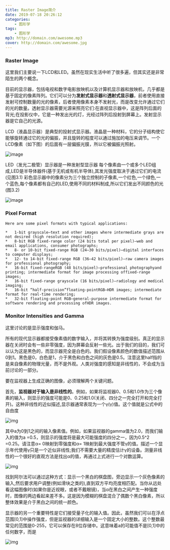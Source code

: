 ```yaml
---
title: Raster Image简介
date: 2019-07-18 20:26:12
categories:
    - 图形学
tags: 
    - 图形学
mp3: http://domain.com/awesome.mp3
cover: http://domain.com/awesome.jpg
---
```


### Raster Image
这里我们主要说一下LCD和LED。虽然在现实生活中听了很多遍，但其实还是非常陌生的两个概念。

目前的显示器，包括电视和数字电影放映机以及计算机显示器和放映机，几乎都是基于固定的像素阵列。它们可以分为**发射式显示器**和**透射式显示器**，前者使用直接发射可控制数量的光的像素，后者使用像素本身不发射光，而是改变允许通过它们的光的数量。透射显示器需要光源来照亮它们:在直视显示器中，这是阵列后面的背光;在投影仪中，它是一种发出光的灯，光经过阵列后投射到屏幕上。发射显示器是它自己的光源。
<!--more-->
LCD（液晶显示器）是典型的投射式显示器。液晶是一种材料，它的分子结构使它能够旋转通过它的光的偏振，并且旋转的程度可以通过施加的电压来调节。一个LCD像素（如下图）的后面有一层偏振光膜，所以它被偏振光照射。

![image](https://s2.ax1x.com/2019/07/18/ZXJ4KA.png)

LED（发光二极管）显示器是一种发射型显示器 每个像素由一个或多个LED组成,LED是半导体器件(基于无机或有机半导体),其发光强度取决于通过它们的电流(见图3.1) 彩色显示器中的像素分为三个独立控制的子像素,一个红色,一个绿色,一个蓝色,每个像素都有自己的LED,使用不同的材料制成,所以它们发出不同颜色的光(图3.2)

![image](https://s2.ax1x.com/2019/07/18/ZXY9aV.png)

### Pixel Format
```
Here are some pixel formats with typical applications:

*   1-bit grayscale—text and other images where intermediate grays are not desired (high resolution required);
*   8-bit RGB fixed-range color (24 bits total per pixel)—web and email applications, consumer photographs;
*   8- or 10-bit fixed-range RGB (24–30 bits/pixel)—digital interfaces to computer displays;
*   12- to 14-bit fixed-range RGB (36–42 bits/pixel)—raw camera images for professional photography;
*   16-bit fixed-rangeRGB (48 bits/pixel)—professional photographyand printing; intermediate format for image processing offixed-range images;
*   16-bit fixed-range grayscale (16 bits/pixel)—radiology and medical imaging;
*   16-bit “half-precision”floating-pointRGB—HDR images; intermediate format for real-time rendering;
*   32-bit floating-point RGB—general-purpose intermediate format for software rendering and processing ofHDR images.
```
### Monitor Intensities and Gamma

这里讨论的是显示强度和伽马。

所有的现代显示器都接受像素值的数字输入，并将其转换为强度级别。真正的显示器在关闭时会有一些非零强度，因为屏幕会反射一些光。出于我们的目的，我们可以认为这是黑色的，而显示器完全是白色的。我们假设像素颜色的数值描述范围从0到1。黑色是0，白色是1，介于黑色和白色之间的灰色是0.5。注意这里half指的是来自像素的物理光量，而不是外观。人类对强度的感知是非线性的，不会成为当前讨论的一部分。

要在监视器上生成正确的图像，必须理解两个关键问题。

首先，**监视器对于输入是非线性的**。例如，如果将监视器0、0.5和1.0作为三个像素的输入，则显示的强度可能是0、0.25和1.0(关闭、四分之一完全打开和完全打开)。这种非线性的近似描述,显示器通常表现为一个γ(γ)值。这个值就是公式中的自由度

![img](https://s2.ax1x.com/2019/07/18/ZXURot.png)

其中a为0到1之间的输入像素值。例如，如果监视器的gamma值为2.0，而我们输入的值为a =0.5，则显示的强度将是最大可能强度的四分之一，因为0.5^2 =0.25。请注意α= 0映射到零强度和α= 1映射到最大强度不管γ的值。描述一个显示年代使用γ只是一个近似非线性;我们不需要大量的精度估计γ的设备。测量非线性的一个很好的直观方法是找出α的值，再通过上式进行一个对数运算。

![img](https://s2.ax1x.com/2019/07/18/ZXaeSO.png)

找到阿尔法可以通过这种方式：显示一个黑白的棋盘图，旁边显示一个灰色像素的输入,然后要求用户调整(例如滑块之类的),直到双方平均亮度相匹配。当你从远处看这幅图像时(如果你是近视眼，或者不戴眼镜)，当α在黑白之间产生一种强度时，图像的两边看起来差不多。这是因为模糊的棋盘混合了偶数个黑白像素，所以整体效果是介于黑白之间的统一颜色。

显示器的另一个重要特性是它们接受量子化的输入值。因此，虽然我们可以在浮点范围[0,1]中操作强度，但是监视器的详细输入是一个固定大小的整数。这个整数最常见的范围是0-255，它可以保存在8位存储中。这意味着a的可能值不是[0,1]中的任何数字，而是

![img](https://s2.ax1x.com/2019/07/18/ZXaw0s.md.png)